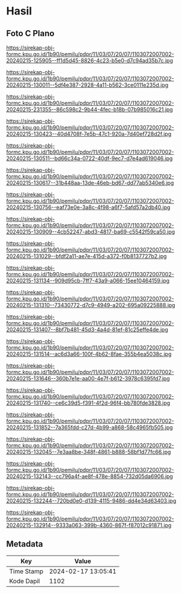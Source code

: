 # Hasil

## Foto C Plano

https://sirekap-obj-formc.kpu.go.id/1b90/pemilu/pdpr/11/03/07/20/07/1103072007002-20240215-125905--ff1d5d45-8826-4c23-b5e0-d7c94ad35b7c.jpg

https://sirekap-obj-formc.kpu.go.id/1b90/pemilu/pdpr/11/03/07/20/07/1103072007002-20240215-130011--5df4e387-2928-4a11-b562-3ce0111e235d.jpg

https://sirekap-obj-formc.kpu.go.id/1b90/pemilu/pdpr/11/03/07/20/07/1103072007002-20240215-231355--86c598c2-9b44-4fec-b18b-07b985016c21.jpg

https://sirekap-obj-formc.kpu.go.id/1b90/pemilu/pdpr/11/03/07/20/07/1103072007002-20240215-130423--40d4708f-7e5b-47c1-920a-7d40ef728d2f.jpg

https://sirekap-obj-formc.kpu.go.id/1b90/pemilu/pdpr/11/03/07/20/07/1103072007002-20240215-130511--bd66c34a-0722-40df-9ec7-d7e4ad619046.jpg

https://sirekap-obj-formc.kpu.go.id/1b90/pemilu/pdpr/11/03/07/20/07/1103072007002-20240215-130617--31b448aa-13de-46eb-bd67-dd77ab5340e6.jpg

https://sirekap-obj-formc.kpu.go.id/1b90/pemilu/pdpr/11/03/07/20/07/1103072007002-20240215-130756--eaf73e0e-3a8c-4f98-a6f7-5afd57a2db40.jpg

https://sirekap-obj-formc.kpu.go.id/1b90/pemilu/pdpr/11/03/07/20/07/1103072007002-20240215-130909--4cb52247-abd3-4817-ba69-c5542f59ca50.jpg

https://sirekap-obj-formc.kpu.go.id/1b90/pemilu/pdpr/11/03/07/20/07/1103072007002-20240215-131029--bfdf2a11-ae7e-415d-a372-f0b8137727b2.jpg

https://sirekap-obj-formc.kpu.go.id/1b90/pemilu/pdpr/11/03/07/20/07/1103072007002-20240215-131134--909d95cb-7ff7-43a9-a066-15ee10464159.jpg

https://sirekap-obj-formc.kpu.go.id/1b90/pemilu/pdpr/11/03/07/20/07/1103072007002-20240215-131310--73430772-d7c9-4949-a202-695a09225888.jpg

https://sirekap-obj-formc.kpu.go.id/1b90/pemilu/pdpr/11/03/07/20/07/1103072007002-20240215-131407--8bf7b481-45d3-4a4d-81ef-81c25effe4de.jpg

https://sirekap-obj-formc.kpu.go.id/1b90/pemilu/pdpr/11/03/07/20/07/1103072007002-20240215-131514--ac6d3a66-100f-4b62-8fae-355b4ea5038c.jpg

https://sirekap-obj-formc.kpu.go.id/1b90/pemilu/pdpr/11/03/07/20/07/1103072007002-20240215-131646--360b7e1e-aa00-4e7f-b612-3978c6395fd7.jpg

https://sirekap-obj-formc.kpu.go.id/1b90/pemilu/pdpr/11/03/07/20/07/1103072007002-20240215-131740--ce6c39d5-f391-4f2d-96f4-bb780fde3828.jpg

https://sirekap-obj-formc.kpu.go.id/1b90/pemilu/pdpr/11/03/07/20/07/1103072007002-20240215-131852--7a365fdd-c27d-4b99-a868-58c4965fb505.jpg

https://sirekap-obj-formc.kpu.go.id/1b90/pemilu/pdpr/11/03/07/20/07/1103072007002-20240215-132045--7e3aa8be-348f-4861-b888-58bf1d77fc66.jpg

https://sirekap-obj-formc.kpu.go.id/1b90/pemilu/pdpr/11/03/07/20/07/1103072007002-20240215-132143--cc796a4f-ae8f-478e-8854-732d05da6906.jpg

https://sirekap-obj-formc.kpu.go.id/1b90/pemilu/pdpr/11/03/07/20/07/1103072007002-20240215-132244--720bd0e0-d139-4115-9486-dd4e34d63403.jpg

https://sirekap-obj-formc.kpu.go.id/1b90/pemilu/pdpr/11/03/07/20/07/1103072007002-20240215-132914--9333a063-399b-4360-867f-f87012c91871.jpg


## Metadata

| Key        | Value               |
| ---------- | ------------------- |
| Time Stamp | 2024-02-17 13:05:41 |
| Kode Dapil | 1102                |



